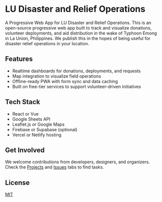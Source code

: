 # LU Disaster and Relief Operations
A Progressive Web App for LU Disaster and Relief Operations. This is an open-source progressive web app built to track and visualize donations, volunteer deployments, and aid distribution in the wake of Typhoon Emong in La Union, Philippines. We publish this in the hopes of being useful for disaster relief operations in your location.

## Features
- Realtime dashboards for donations, deployments, and requests
- Map integration to visualize field operations
- Offline-ready PWA with form sync and data caching
- Built on free-tier services to support volunteer-driven initiatives

## Tech Stack
- React or Vue
- Google Sheets API
- Leaflet.js or Google Maps
- Firebase or Supabase (optional)
- Vercel or Netlify hosting

## Get Involved
We welcome contributions from developers, designers, and organizers. Check the [Projects](#) and [Issues](#) tabs to find tasks.

## License
[MIT](LICENSE)
